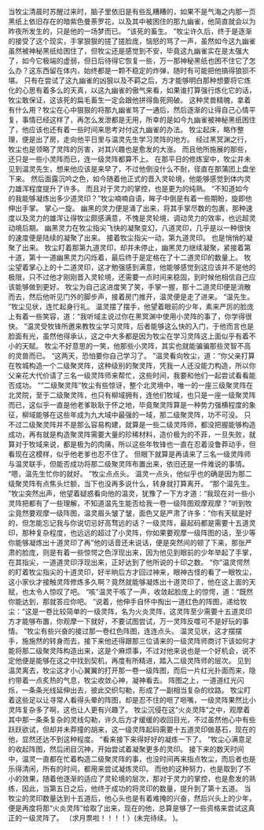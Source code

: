 当牧尘清晨时苏醒过来时，脑子里依旧是有些乱糟糟的，如果不是气海之内那一页黑纸上依旧存在的暗紫色曼荼罗花，以及其中被困住的那九幽雀，他简直就会以为昨夜所发生的，只是他的一场梦而已。
“该死的畜生。
”牧尘许久后，终于是逐渐的接受了这个现实，手掌狠狠的搓了搓脸庞，恼怒的骂了一声，虽然如今这九幽雀虽然被神秘黑纸给困住了，但牧尘还是感觉到不安，毕竟这九幽雀实在是太强大了，如今它极端的虚弱，但日后待得它恢复一些，万一那神秘黑纸也困不住它了怎么办？这东西留在体内，始终都是一颗不稳定的炸弹，随时有可能把他搞得狼狈不堪。
只有在尝试了这九幽雀的凶狠以及不羁之后，方才能够明白那种想要将它炼化的心思有着多么的天真，以这九幽雀的傲气来看，如果谁打算强行炼化它的话，牧尘敢保证，这该死的扁毛畜生一定会跟他拼得鱼死网破。
这种灵兽精魄，拿着有什么用？牧尘在心中狠狠的将那九幽雀骂了一通后，然后逐渐的让得自己心情平复，事情已经这样了，再怎么发泄都是无用，所幸的是如今九幽雀被神秘黑纸困住了，他应该也还有着一些时间来思考对付这九幽雀的办法。
牧尘起床，略作整理，便是出了房，走向他平日里与温灵先生学习灵阵的地方。
经过黑冥渊之行，牧尘也是领略了灵阵的厉害，对其兴趣也是愈发的大涨。
而且他所施展的那些，还只是一些小灵阵而已，连一级灵阵都算不上。
在那平日的修炼室中，牧尘并未见到温灵先生，想来他应该是来早了，不过他倒没什么不耐，径直在那蒲团上盘坐下来。
然后面露沉吟之色，如今随着他正式的晋入灵轮境，他能够感觉到体内灵力雄浑程度提升了许多。
而且对于灵力的掌控，也是更为的纯熟。
“不知道如今的我能够凝炼出多少道灵印？”牧尘喃喃自语，眸子中倒是有着一些期盼，旋即他伸出手掌。
掌心一旋。
幽黑的灵力便是涌了出来，将其手掌尽数的包裹，那种速度以及灵力的雄浑让得牧尘颇感满意，不愧是灵轮境，调动灵力的效率，也远超灵动境后期。
幽黑灵力在牧尘指尖飞快的凝聚变幻，八道灵印，几乎是以一种很快的速度便是陆续的凝聚了出来。
接着牧尘指尖一动，第九道灵印。
也是悄悄的凝聚了出来。
牧尘盯着那第九道灵印，却并未停止，幽黑灵力继续凝聚，紧接着第十道，第十一道幽黑灵力闪烁着，最后终于是定格在了十二道灵印的数量上。
牧尘望着掌心上的十二道灵印，这才勉强感到满意，他能够感觉到这应该并不是他的极限，只不过他才刚刚晋入灵轮境，还需要一点时间来稳固，到时候他相信自己应该能够做到更好。
牧尘为自己这进度笑了笑，手掌一握，那十二道灵印便是消散而去，然后他听见门外的脚步声，接着房门推开，温灵便是走了进来。
“温先生。
”牧尘见状，连忙起身行礼。
温灵摆了摆手，他望着眼前的少年，素来严厉的脸庞上有着一些笑容，道：“我听域主说过你在黑冥渊中使用小灵阵的事了，你学得很快。
”温灵受牧锋所邀来教牧尘学习灵阵，后者能够这么快的入门，于他而言也是脸面有光，虽然他得承认，这之中大多都是因为牧尘在学习灵阵这上面似乎有着不小的天赋。
牧尘不好意思的一笑，他那些小灵阵，其实也就能骗骗那些灵智不高的灵兽而已。
“这两天，恐怕要你自己学习了。
”温灵看向牧尘，道：“你父亲打算在牧城构造一个二级聚灵阵，这种级别的聚灵阵，凭我一人还没能力构造，所以你父亲花大代价请了三名一级灵阵师来帮忙，这些时间，我要和他们一起尝试看看能否成功。
”“二级聚灵阵”牧尘有些惊讶，整个北灵境中，唯一的一座三级聚灵阵在北灵院，至于二级聚灵阵，也只有柳域拥有，连他们牧域，也只是一座一级聚灵阵而已，这似乎一直是他老爹耿耿于怀之地，毕竟聚灵阵算是一种势力强横程度的象征，柳域能够在这些年成为九大域中最强的一域，那二级聚灵阵，功不可没。
只不过二级聚灵阵并不是那么容易构建，就算是一些二级灵阵师，都没把握能够构造成功，再有就是构造聚灵阵需要大量的珍稀材料，造价极为的不菲，一旦失败，就算对于牧域来说，都是极为的肉痛，所以这些年牧锋也一直在忍着没鲁莽动手，但看现在这模样，似乎他老爹也忍不住了。
但眼下就算是再请来了三名一级灵阵师与温灵联手，但能否成功将那二级聚灵阵布置出来，依旧还是一件难说的事情。
“嗯，温先生忙你的就好。
”牧尘点点头。
温灵一点头，他似乎也的确是因为那二级聚灵阵有点焦头烂额，当下也没再多说什么，转身就打算离开。
“那个温先生。
”牧尘突然出声，他望着疑惑看向他的温灵，犹豫了一下方才道：“我现在对一些小灵阵把都有了一些理解，不知道温先生能否给我一卷一级阵图观摩观摩？”听到牧尘竟然要观摩一级阵图，温灵眉头皱了皱，面色又是严肃了许多：“你有天赋是好的，但怎能忘记我与你说切忌好高骛远的话？一级灵阵，最起码都是需要十五道灵印，那种复杂程度，也远远的超过了小灵阵，你如果要观摩一级阵图的话，至少等你能够凝炼出十道灵印了再”他的话音还未说话，便是突然间的顿了下来，那张严肃的脸庞，则是有着一些惊愕之色浮现出来，因为他见到眼前的少年举起了手掌，在其指尖，一道道灵印浮现出来，正好达到了他所说的十印之数。
“你”温灵愕然的盯着牧尘指尖的十道灵印，好半晌后方才回过神来，眼神古怪的看了一眼牧尘，这小家伙才接触灵阵修炼多久啊？竟然就能够凝炼出十道灵印了，他在这上面的天赋，也太令人惊叹了吧。
“咳”温灵干咳了一声，收敛起脸庞上的惊愕，道：“既然你能达到，那就答应你吧。
”说着，他伸手自怀中掏出一道红色的阵图，递给牧尘：“这是一卷比较简单的一级灵阵，名为火炎灵阵，这灵阵至少需要十五道灵印方才能够布置，你观摩一下就好，不要试图尝试，万一灵阵反噬可不是好玩的事情。
”牧尘有些兴奋的接过那一卷红色阵图，连连点头。
温灵见状，这才摆摆手，施施然的转身而去，接下来他还得跟那三位请来的一级灵阵师商讨下该如何才能将那二级聚灵阵构造出来，这是个麻烦事，不过对他来说也是一个好机会，说不定他便是能够在这之中找到契机，再度有所精进，踏入二级灵阵师的层次。
见到温灵离去，牧尘这才小心翼翼的打开那一卷一级阵图，而后一片红光扑面而来，隐约带着一点炙热的气息，牧尘收敛心神，凝神看去。
阵图之上，一道道红光闪烁，一条条光线延伸出去，彼此交织勾勒，形成了一副相当复杂的纹路。
牧尘盯着这些足以让寻常人看得头晕的阵图，却是忍不住的咂了咂嘴，一级灵阵果然比小灵阵复杂多了啊，这也让人更有兴趣了。
牧尘沉侵在这“火炎灵阵”之中，观摩着其中那一条条复杂的灵线勾勒，许久后方才缓缓的收回目光，不过虽然他心中有些跃跃欲试，但却并未莽撞的胡来，这一级灵阵起码需要十五道灵印做基石，现在的他，显然还达不到这种程度。
“看来接下来得好好的凝炼一下了。
”牧尘心满意足的收起阵图，然后闭目沉神，开始尝试着凝聚更多的灵印。
接下来的数天时间中，温灵一直都在忙着构造二级聚灵阵的事，也没时间再来指点牧尘，而后者也是乐得清闲，所有的时间，都用来尝试凝炼灵印。
而他的这种努力，也是取到了不小的效果，随着他逐渐的适应了灵轮境的层次，那对于灵力的掌控，也是愈发的熟练，因此，当第五日之后，他终于成功的将灵印的数量，提升到了第十五道。
当牧尘的灵印数量达到十五道后，他心头也是有着难掩的兴奋，然后兴头上的少年，便是再度将那“火炎灵阵”给取了出来，现在的他，总算是够了一些资格来尝试这真正的一级灵阵了。
（求月票啦！！！！）(未完待续。
)。
